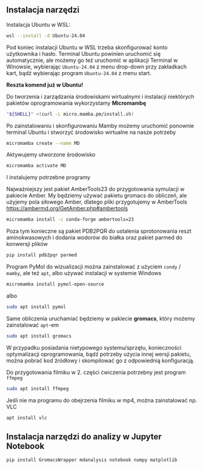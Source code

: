 ## Instalacja narzędzi

Instalacja Ubuntu w WSL:
```bash
wsl --install -d Ubuntu-24.04
```
Pod koniec instalacji Ubuntu w WSL trzeba skonfigurować konto użytkownika i hasło. Terminal Ubuntu powinien uruchomić się automatycznie, ale możemy go też uruchomić w aplikacji Terminal w Winowsie, wybierając `Ubuntu-24.04` z menu drop-down przy zakładkach kart, bądź wybierając program `Ubuntu-24.04` z menu start.

**Reszta komend już w Ubuntu!**

Do tworzenia i zarządzania środowiskami wirtualnymi i instalacji niektórych pakietów oprogramowania wykorzystamy **Micromambę**
```bash
"${SHELL}" <(curl -L micro.mamba.pm/install.sh)
```
Po zainstalowaniu i skonfigurowaniu Mamby możemy uruchomić ponownie terminal Ubuntu i stworzyć środowisko wirtualne na nasze potrzeby
```bash
micromamba create --name MD
```
Aktywujemy utworzone środowisko
```bash
micromamba activate MD
```
I instalujemy potrzebne programy

Najważniejszy jest pakiet AmberTools23 do przygotowania symulacji w pakiecie Amber. My będziemy używać pakietu gromacs do obliczeń, ale użyjemy pola siłowego Amber, dlatego pliki przygotujemy w AmberTools
https://ambermd.org/GetAmber.php#ambertools
```bash
micromamba install -c conda-forge ambertools=23
```
Poza tym konieczne są pakiet PDB2PQR do ustalenia sprotonowania reszt aminokwasowych i dodania wodorów do białka oraz pakiet parmed do konwersji plików
```bash
pip install pdb2pqr parmed
```

Program PyMol do wizualizacji można zainstalować z użyciem `condy` / `mamby`, ale też `apt`, albo używać instalacji w systemie Windows
```bash
micromamba install pymol-open-source
```
albo
```bash
sudo apt install pymol
```

Same obliczenia uruchamiać będziemy w pakiecie **gromacs**, który możemy zainstalować `apt`-em
```bash
sudo apt install gromacs
```

W przypadku posiadania nietypowego systemu/sprzętu, konieczności optymalizacji oprogramowania, bądź potrzeby użycia innej wersji pakietu, można pobrać kod źródłowy i skompilować go z odpowiednią konfiguracją.


Do przygotowania filmiku w 2. części ćwiczenia potrzebny jest program `ffmpeg`
```bash
sudo apt install ffmpeg
```

Jeśli nie ma programu do obejrzenia filmiku w mp4, można zainstalować  np. VLC
```bash
apt install vlc
```

## Instalacja narzędzi do analizy w Jupyter Notebook

```bash
pip install GromacsWrapper mdanalysis notebook numpy matplotlib
```